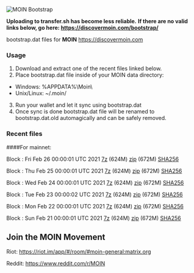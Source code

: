 ![MOIN Bootstrap](https://i.imgur.com/KjM1jMp.jpg)

**Uploading to transfer.sh has become less reliable.**
**If there are no valid links below, go here: https://discovermoin.com/bootstrap/**

bootstrap.dat files for **MOIN** https://discovermoin.com

### Usage

1. Download and extract one of the recent files linked below.
2. Place bootstrap.dat file inside of your MOIN data directory:
 - Windows: %APPDATA%\Moin\
 - Unix/Linux: ~/.moin/
3. Run your wallet and let it sync using bootstrap.dat
4. Once sync is done bootstrap.dat file will be renamed to bootstrap.dat.old automagically and can be safely removed.


### Recent files

####For mainnet:

Block : Fri Feb 26 00:00:01 UTC 2021 [7z](https://transfer.sh/GPNRE/bootstrap.dat.20210226.7z) (624M) [zip](https://transfer.sh/4j3hg/bootstrap.dat.20210226.zip) (672M) [SHA256](https://transfer.sh/rQmfg/sha256.txt)

Block : Thu Feb 25 00:00:01 UTC 2021 [7z]() (624M) [zip]() (672M) [SHA256]()

Block : Wed Feb 24 00:00:01 UTC 2021 [7z]() (624M) [zip]() (672M) [SHA256]()

Block : Tue Feb 23 00:00:02 UTC 2021 [7z]() (624M) [zip]() (672M) [SHA256]()

Block : Mon Feb 22 00:00:01 UTC 2021 [7z]() (624M) [zip]() (672M) [SHA256]()

Block : Sun Feb 21 00:00:01 UTC 2021 [7z]() (624M) [zip]() (672M) [SHA256]()

## Join the MOIN Movement

Riot: https://riot.im/app/#/room/#moin-general:matrix.org

Reddit: https://www.reddit.com/r/MOIN
